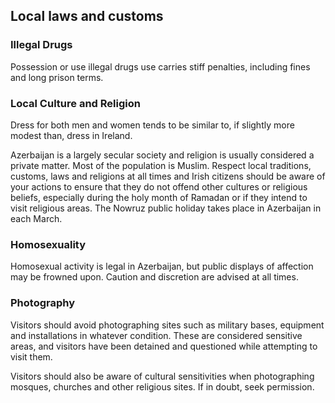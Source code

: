 ## Local laws and customs

### **Illegal Drugs**

Possession or use illegal drugs use carries stiff penalties, including fines and long prison terms.

### **Local Culture and Religion**

Dress for both men and women tends to be similar to, if slightly more modest than, dress in Ireland.

Azerbaijan is a largely secular society and religion is usually considered a private matter. Most of the population is Muslim. Respect local traditions, customs, laws and religions at all times and Irish citizens should be aware of your actions to ensure that they do not offend other cultures or religious beliefs, especially during the holy month of Ramadan or if they intend to visit religious areas. The Nowruz public holiday takes place in Azerbaijan in each March.

### **Homosexuality**

Homosexual activity is legal in Azerbaijan, but public displays of affection may be frowned upon. Caution and discretion are advised at all times.

### **Photography**

Visitors should avoid photographing sites such as military bases, equipment and installations in whatever condition. These are considered sensitive areas, and visitors have been detained and questioned while attempting to visit them.

Visitors should also be aware of cultural sensitivities when photographing mosques, churches and other religious sites. If in doubt, seek permission.